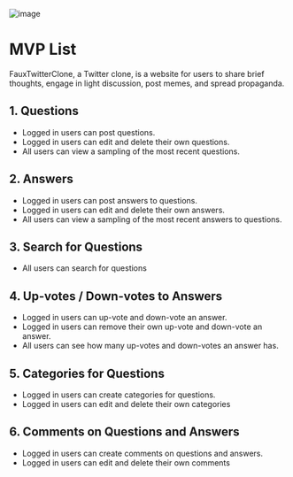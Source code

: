 ![image](https://user-images.githubusercontent.com/99565823/213600372-56443332-2587-4809-8d92-107d6c0b6bb6.png)

# MVP List

FauxTwitterClone, a Twitter clone, is a website for users to share brief thoughts, engage in light discussion, post memes, and spread propaganda.

## 1. Questions

- Logged in users can post questions.
- Logged in users can edit and delete their own questions.
- All users can view a sampling of the most recent questions.

## 2. Answers

- Logged in users can post answers to questions.
- Logged in users can edit and delete their own answers.
- All users can view a sampling of the most recent answers to questions.

## 3. Search for Questions

- All users can search for questions

## 4. Up-votes / Down-votes to Answers

- Logged in users can up-vote and down-vote an answer.
- Logged in users can remove their own up-vote and down-vote an answer.
- All users can see how many up-votes and down-votes an answer has.

## 5. Categories for Questions

- Logged in users can create categories for questions.
- Logged in users can edit and delete their own categories

## 6. Comments on Questions and Answers

- Logged in users can create comments on questions and answers.
- Logged in users can edit and delete their own comments
